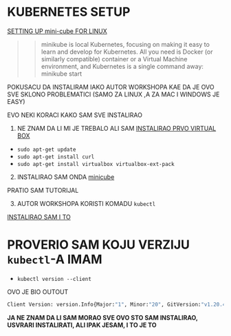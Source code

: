 # KUBERNETES SETUP

[SETTING UP mini-cube FOR LINUX](https://minikube.sigs.k8s.io/docs/start/)

>> minikube is local Kubernetes, focusing on making it easy to learn and develop for Kubernetes.
>> All you need is Docker (or similarly compatible) container or a Virtual Machine environment, and Kubernetes is a single command away: minikube start

POKUSACU DA INSTALIRAM IAKO AUTOR WORKSHOPA KAE DA JE OVO SVE SKLONO PROBLEMATICI (SAMO ZA LINUX ,A ZA MAC I WINDOWS JE EASY)

EVO NEKI KORACI KAKO SAM SVE INSTALIRAO

1. NE ZNAM DA LI MI JE TREBALO ALI SAM [INSTALIRAO PRVO VIRTUAL BOX](https://linuxhint.com/install-minikube-ubuntu/)

- `sudo apt-get update`
- `sudo apt-get install curl`
- `sudo apt-get install virtualbox virtualbox-ext-pack`

2. INSTALIRAO SAM ONDA [minicube](https://minikube.sigs.k8s.io/docs/start/)

PRATIO SAM TUTORIJAL

3. AUTOR WORKSHOPA KORISTI KOMADU `kubectl`

[INSTALIRAO SAM I TO](https://kubernetes.io/docs/tasks/tools/install-kubectl-linux/)

# PROVERIO SAM KOJU VERZIJU `kubectl`-A IMAM

- `kubectl version --client`

OVO JE BIO OUTOUT

```bash
Client Version: version.Info{Major:"1", Minor:"20", GitVersion:"v1.20.4", GitCommit:"e87da0bd6e03ec3fea7933c4b5263d151aafd07c", GitTreeState:"clean", BuildDate:"2021-02-18T16:12:00Z", GoVersion:"go1.15.8", Compiler:"gc", Platform:"linux/amd64"}
```

**JA NE ZNAM DA LI SAM MORAO SVE OVO STO SAM INSTALIRAO, USVRARI INSTALIRATI, ALI IPAK JESAM, I TO JE TO**

